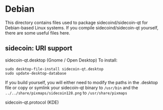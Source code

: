 
Debian
====================
This directory contains files used to package sidecoind/sidecoin-qt
for Debian-based Linux systems. If you compile sidecoind/sidecoin-qt yourself, there are some useful files here.

## sidecoin: URI support ##


sidecoin-qt.desktop  (Gnome / Open Desktop)
To install:

	sudo desktop-file-install sidecoin-qt.desktop
	sudo update-desktop-database

If you build yourself, you will either need to modify the paths in
the .desktop file or copy or symlink your sidecoin-qt binary to `/usr/bin`
and the `../../share/pixmaps/sidecoin128.png` to `/usr/share/pixmaps`

sidecoin-qt.protocol (KDE)

